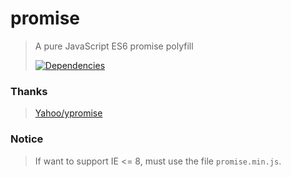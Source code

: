 # promise

> A pure JavaScript ES6 promise polyfill
>
> [![Dependencies][david-image]][david-url]

### Thanks

> [Yahoo/ypromise](https://github.com/yahoo/ypromise)

### Notice

> If want to support IE <= 8, must use the file `promise.min.js`.

[david-image]: http://img.shields.io/david/dev/nuintun/promise.svg?style=flat-square
[david-url]: https://david-dm.org/nuintun/promise?type=dev
